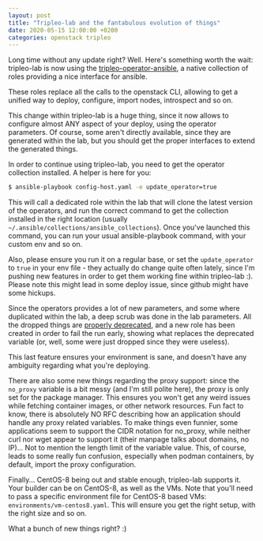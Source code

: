 ```yaml
---
layout: post
title: "Tripleo-lab and the fantabulous evolution of things"
date: 2020-05-15 12:00:00 +0200
categories: openstack tripleo
---
```

Long time without any update right? Well. Here's something worth the wait:
tripleo-lab is now using the
[tripleo-operator-ansible](https://opendev.org/openstack/tripleo-operator-ansible),
a native collection of roles providing a nice interface for ansible.

These roles replace all the calls to the openstack CLI, allowing to get a
unified way to deploy, configure, import nodes, introspect and so on.

This change within tripleo-lab is a huge thing, since it now allows to
configure almost ANY aspect of your deploy, using the operator parameters. Of
course, some aren't directly available, since they are generated within the
lab, but you should get the proper interfaces to extend the generated things.

In order to continue using tripleo-lab, you need to get the operator collection
installed. A helper is here for you:
```Bash
$ ansible-playbook config-host.yaml -e update_operator=true
```

This will call a dedicated role within the lab that will clone the latest
version of the operators, and run the correct command to get the collection
installed in the right location (usually
```~/.ansible/collections/ansible_collections```). Once you've launched this
command, you can run your usual ansible-playbook command, with your custom env
and so on.

Also, please ensure you run it on a regular base, or set the
```update_operator``` to ```true``` in your env file - they actually do change
quite often lately, since I'm pushing new features in order to get them working
fine within tripleo-lab :). Please note this might lead in some deploy issue,
since github might have some hickups.

Since the operators provides a lot of new parameters, and some where duplicated
within the lab, a deep scrub was done in the lab parameters. All the dropped
things are
[properly deprecated](https://github.com/cjeanner/tripleo-lab/tree/master/roles/deprecations/tasks),
and a new role has been created in order to fail the run early, showing what
replaces the deprecated variable (or, well, some were just dropped since they
were useless).

This last feature ensures your environment is sane, and doesn't have any
ambiguity regarding what you're deploying.

There are also some new things regarding the proxy support: since the
```no_proxy``` variable is a bit messy (and I'm still polite here), the proxy
is only set for the package manager. This ensures you won't get any weird
issues while fetching container images, or other network resources. Fun fact to
know, there is absolutely NO RFC describing how an application should handle
any proxy related variables. To make things even funnier, some applications
seem to support the CIDR notation for no_proxy, while neither curl nor wget
appear to support it (their manpage talks about domains, no IP)... Not to
mention the length limit of the variable value. This, of course, leads to some
really fun confusion, especially when podman containers, by default, import the
proxy configuration.

Finally... CentOS-8 being out and stable enough, tripleo-lab supports it. Your
builder can be on CentOS-8, as well as the VMs. Note that you'll need to pass
a specific environment file for CentOS-8 based VMs:
```environments/vm-centos8.yaml```. This will ensure you get the right setup,
with the right size and so on.

What a bunch of new things right? :)
